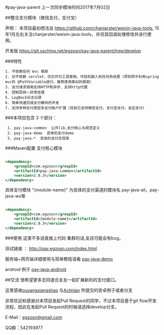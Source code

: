 
#pay-java-parent 上一次同步模块时间2017年7月02日

##整合支付模块（微信支付，支付宝）

声明： 本项目最初想法自 https://github.com/chanjarster/weixin-java-tools, 15年1月左右关注chanjarster/weixin-java-tools，并将其回调处理修改并进行使用。

开发版 https://git.oschina.net/egzosn/pay-java-parent/tree/develop

###特性



    1. 不依赖任何 mvc 框架
    2. 也不依赖 servlet，仅仅作为工具使用，可轻松嵌入到任何系统里（项目例子利用spring mvc的 @PathVariable进行，推荐使用类似的框架）
    3. 支付请求调用支持HTTP和异步、支持http代理
    4. 控制层统一异常处理
    5. LogBack日志记录
    6. 简单快速完成支付模块的开发
    7. 支持多种支付类型多支付账户扩展（目前已支持微信支付，支付宝支付，友店支付）

###本项目包含 3 个部分：

     1. pay-java-common  公共lib,支付核心与规范定义
     2. pay-java-demo  具体的支付demo
     3. pay-java-*  具体的支付实现库
###Maven配置
支付核心模块
```xml

<dependency>
    <groupId>com.egzosn</groupId>
    <artifactId>pay-java-common</artifactId>
    <version>2.0.3</version>
</dependency>

```

具体支付模块 "{module-name}" 为具体的支付渠道的模块名 pay-java-ali，pay-java-wx等

```xml

<dependency>
    <groupId>com.egzosn</groupId>
    <artifactId>{module-name}</artifactId>
    <version>2.0.3</version>
</dependency>

```



###使用
这里不多说直接上代码  集群的话,友店可能会有bug。

测试链接 ： http://pay.egzosn.com/index.html

服务端+网页端详细使用与简单教程请看 [pay-java-demo](pay-java-demo?dir=1&filepath=pay-java-demo)

android 例子 [pay-java-android](http://git.oschina.net/egzosn/pay-java-android)


##交流
很希望更多志同道合友友一起扩展新的的支付接口。

这里感谢[ouyangxiangshao](https://github.com/ouyangxiangshao) 与[Actinian](http://git.oschina.net/Actinia517) 所提交的安卓例子或者分支

非常欢迎和感谢对本项目发起Pull Request的同学，不过本项目基于git flow开发流程，因此在发起Pull Request的时候请选择develop分支。

E-Mail：egzosn@gmail.com

QQ群：542193977

